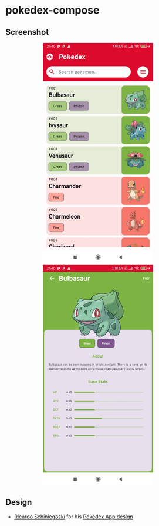 # pokedex-compose
## Screenshot
<p align="center">
  <img src="screenshots/home.jpg" width="300" alt="Home">
  <img src="screenshots/detail.jpg" width="300" alt="Detail">
</p>

## Design
- [Ricardo Schiniegoski]([https://dribbble.com/](https://www.figma.com/@ricardohs)) for his [Pokedex App design]([https://dribbble.com/shots/6545819-Pokedex-App](https://www.figma.com/community/file/979132880663340794/Pok%C3%A9dex)https://www.figma.com/community/file/979132880663340794/Pok%C3%A9dex)
